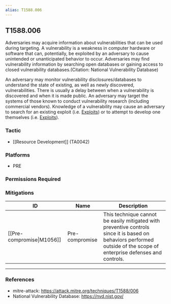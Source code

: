 ```yaml
---
alias: T1588.006
---
```


## T1588.006

Adversaries may acquire information about vulnerabilities that can be used during targeting. A vulnerability is a weakness in computer hardware or software that can, potentially, be exploited by an adversary to cause unintended or unanticipated behavior to occur. Adversaries may find vulnerability information by searching open databases or gaining access to closed vulnerability databases.(Citation: National Vulnerability Database)

An adversary may monitor vulnerability disclosures/databases to understand the state of existing, as well as newly discovered, vulnerabilities. There is usually a delay between when a vulnerability is discovered and when it is made public. An adversary may target the systems of those known to conduct vulnerability research (including commercial vendors). Knowledge of a vulnerability may cause an adversary to search for an existing exploit (i.e. [Exploits](https://attack.mitre.org/techniques/T1588/005)) or to attempt to develop one themselves (i.e. [Exploits](https://attack.mitre.org/techniques/T1587/004)).


### Tactic
- [[Resource Development]] (TA0042)

### Platforms
- PRE

### Permissions Required

### Mitigations

| ID | Name | Description |
| --- | --- | --- |
| [[Pre-compromise\|M1056]] | Pre-compromise | This technique cannot be easily mitigated with preventive controls since it is based on behaviors performed outside of the scope of enterprise defenses and controls. |


---
### References

- mitre-attack: https://attack.mitre.org/techniques/T1588/006
- National Vulnerability Database: https://nvd.nist.gov/
